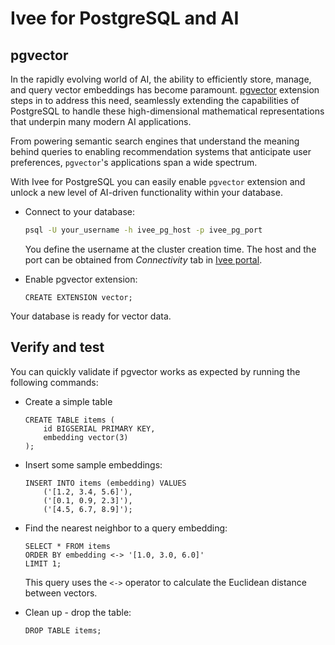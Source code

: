 # Ivee for PostgreSQL and AI

## pgvector

In the rapidly evolving world of AI, the ability to efficiently store, manage, and query vector embeddings has become paramount.
[pgvector](https://github.com/pgvector/pgvector) extension steps in to address this need, seamlessly extending the capabilities of PostgreSQL
to handle these high-dimensional mathematical representations that underpin many modern AI applications.

From powering semantic search engines that understand the meaning behind queries to enabling recommendation systems that anticipate user preferences,
`pgvector`'s applications span a wide spectrum.

With Ivee for PostgreSQL you can easily enable `pgvector` extension and unlock a new level of AI-driven functionality within your database.

* Connect to your database:

    ```bash
    psql -U your_username -h ivee_pg_host -p ivee_pg_port
    ```

    You define the username at the cluster creation time. The host and the port can be obtained from *Connectivity* tab in [Ivee portal](https://app.ivee.cloud).

* Enable pgvector extension:

    ```
    CREATE EXTENSION vector;
    ```

Your database is ready for vector data.

## Verify and test

You can quickly validate if pgvector works as expected by running the following commands:

* Create a simple table

    ```
    CREATE TABLE items (
        id BIGSERIAL PRIMARY KEY,
        embedding vector(3)
    );
    ```

* Insert some sample embeddings:

    ```
    INSERT INTO items (embedding) VALUES
        ('[1.2, 3.4, 5.6]'),
        ('[0.1, 0.9, 2.3]'),
        ('[4.5, 6.7, 8.9]');
    ```

* Find the nearest neighbor to a query embedding:

    ```
    SELECT * FROM items
    ORDER BY embedding <-> '[1.0, 3.0, 6.0]'
    LIMIT 1;
    ```
    This query uses the `<->` operator to calculate the Euclidean distance between vectors.

* Clean up - drop the table:

    ```
    DROP TABLE items;
    ```
